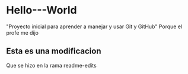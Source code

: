 # Hello---World
"Proyecto inicial para aprender a manejar y usar Git y GitHub" Porque el profe me dijo


## Esta es una modificacion

Que se hizo en la rama readme-edits
